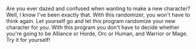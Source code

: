 Are you ever dazed and confused when wanting to make a new character? 
Well, I know I've been exactly that. With this randomizer, you won't have to think again. Let yourself go and let this program randomize your new character for you.
With this program you don't have to decide whether you're going to be Alliance or Horde, Orc or Human, and Warrior or Mage. Try it for yourself!
